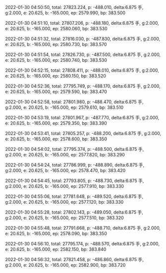 2022-01-30 04:50:50, total: 27823.224, p: -488.010, delta:6.875 手, g:2.000, e: 20.625, b: -165.000, ep: 2579.990, bp: 383.500

2022-01-30 04:51:10, total: 27807.206, p: -488.180, delta:6.875 手, g:2.000, e: 20.625, b: -165.000, ep: 2580.060, bp: 383.530

2022-01-30 04:51:32, total: 27816.030, p: -487.830, delta:6.875 手, g:2.000, e: 20.625, b: -165.000, ep: 2580.730, bp: 383.570

2022-01-30 04:51:54, total: 27826.730, p: -487.500, delta:6.875 手, g:2.000, e: 20.625, b: -165.000, ep: 2580.740, bp: 383.530

2022-01-30 04:52:15, total: 27808.411, p: -488.010, delta:6.875 手, g:2.000, e: 20.625, b: -165.000, ep: 2580.150, bp: 383.520

2022-01-30 04:52:36, total: 27795.749, p: -488.170, delta:6.875 手, g:2.000, e: 20.625, b: -165.000, ep: 2579.590, bp: 383.470

2022-01-30 04:52:58, total: 27801.980, p: -488.470, delta:6.875 手, g:2.000, e: 20.625, b: -165.000, ep: 2579.610, bp: 383.510

2022-01-30 04:53:19, total: 27801.967, p: -487.770, delta:6.875 手, g:2.000, e: 20.625, b: -165.000, ep: 2579.350, bp: 383.390

2022-01-30 04:53:41, total: 27805.257, p: -488.200, delta:6.875 手, g:2.000, e: 20.625, b: -165.000, ep: 2578.600, bp: 383.350

2022-01-30 04:54:02, total: 27795.374, p: -488.500, delta:6.875 手, g:2.000, e: 20.625, b: -165.000, ep: 2577.820, bp: 383.290

2022-01-30 04:54:24, total: 27786.999, p: -488.890, delta:6.875 手, g:2.000, e: 20.625, b: -165.000, ep: 2578.470, bp: 383.420

2022-01-30 04:54:45, total: 27793.805, p: -488.730, delta:6.875 手, g:2.000, e: 20.625, b: -165.000, ep: 2577.910, bp: 383.330

2022-01-30 04:55:06, total: 27781.648, p: -489.520, delta:6.875 手, g:2.000, e: 20.625, b: -165.000, ep: 2577.120, bp: 383.330

2022-01-30 04:55:28, total: 27802.143, p: -489.050, delta:6.875 手, g:2.000, e: 20.625, b: -165.000, ep: 2577.510, bp: 383.320

2022-01-30 04:55:48, total: 27791.668, p: -488.710, delta:6.875 手, g:2.000, e: 20.625, b: -165.000, ep: 2578.090, bp: 383.350

2022-01-30 04:56:10, total: 27795.174, p: -488.570, delta:6.875 手, g:2.000, e: 20.625, b: -165.000, ep: 2582.150, bp: 383.840

2022-01-30 04:56:32, total: 27821.458, p: -486.860, delta:6.875 手, g:2.000, e: 20.625, b: -165.000, ep: 2582.900, bp: 383.720